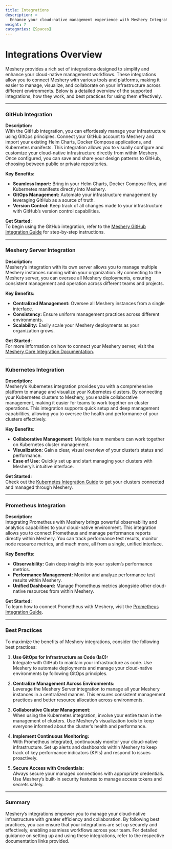 ```yaml
---
title: Integrations
description: >
  Enhance your cloud-native management experience with Meshery Integrations.
weight: 7
categories: [Spaces]
---
```


# Integrations Overview

Meshery provides a rich set of integrations designed to simplify and enhance your cloud-native management workflows. These integrations allow you to connect Meshery with various tools and platforms, making it easier to manage, visualize, and collaborate on your infrastructure across different environments. Below is a detailed overview of the supported integrations, how they work, and best practices for using them effectively.

---

### GitHub Integration

**Description:**  
With the GitHub integration, you can effortlessly manage your infrastructure using GitOps principles. Connect your GitHub account to Meshery and import your existing Helm Charts, Docker Compose applications, and Kubernetes manifests. This integration allows you to visually configure and customize your cloud-native infrastructure directly from within Meshery. Once configured, you can save and share your design patterns to GitHub, choosing between public or private repositories.

**Key Benefits:**
- **Seamless Import:** Bring in your Helm Charts, Docker Compose files, and Kubernetes manifests directly into Meshery.
- **GitOps Management:** Automate your infrastructure management by leveraging GitHub as a source of truth.
- **Version Control:** Keep track of all changes made to your infrastructure with GitHub’s version control capabilities.

**Get Started:**  
To begin using the GitHub integration, refer to the [Meshery GitHub Integration Guide](https://docs.meshery.io/extensibility/integrations/github) for step-by-step instructions.

---

### Meshery Server Integration

**Description:**  
Meshery’s integration with its own server allows you to manage multiple Meshery instances running within your organization. By connecting to the Meshery server, you can oversee all Meshery deployments, ensuring consistent management and operation across different teams and projects.

**Key Benefits:**
- **Centralized Management:** Oversee all Meshery instances from a single interface.
- **Consistency:** Ensure uniform management practices across different environments.
- **Scalability:** Easily scale your Meshery deployments as your organization grows.

**Get Started:**  
For more information on how to connect your Meshery server, visit the [Meshery Core Integration Documentation](https://docs.meshery.io/extensibility/integrations/meshery-core).

---

### Kubernetes Integration

**Description:**  
Meshery’s Kubernetes integration provides you with a comprehensive platform to manage and visualize your Kubernetes clusters. By connecting your Kubernetes clusters to Meshery, you enable collaborative management, making it easier for teams to work together on cluster operations. This integration supports quick setup and deep management capabilities, allowing you to oversee the health and performance of your clusters effectively.

**Key Benefits:**
- **Collaborative Management:** Multiple team members can work together on Kubernetes cluster management.
- **Visualization:** Gain a clear, visual overview of your cluster’s status and performance.
- **Ease of Use:** Quickly set up and start managing your clusters with Meshery’s intuitive interface.

**Get Started:**  
Check out the [Kubernetes Integration Guide](https://docs.meshery.io/extensibility/integrations/kubernetes) to get your clusters connected and managed through Meshery.

---

### Prometheus Integration

**Description:**  
Integrating Prometheus with Meshery brings powerful observability and analytics capabilities to your cloud-native environment. This integration allows you to connect Prometheus and manage performance reports directly within Meshery. You can track performance test results, monitor node resource metrics, and much more, all from a single, unified interface.

**Key Benefits:**
- **Observability:** Gain deep insights into your system’s performance metrics.
- **Performance Management:** Monitor and analyze performance test results within Meshery.
- **Unified Dashboard:** Manage Prometheus metrics alongside other cloud-native resources from within Meshery.

**Get Started:**  
To learn how to connect Prometheus with Meshery, visit the [Prometheus Integration Guide](https://docs.meshery.io/extensibility/integrations/prometheus).

---

### Best Practices

To maximize the benefits of Meshery integrations, consider the following best practices:

1. **Use GitOps for Infrastructure as Code (IaC):**  
   Integrate with GitHub to maintain your infrastructure as code. Use Meshery to automate deployments and manage your cloud-native environments by following GitOps principles.

2. **Centralize Management Across Environments:**  
   Leverage the Meshery Server integration to manage all your Meshery instances in a centralized manner. This ensures consistent management practices and better resource allocation across environments.

3. **Collaborative Cluster Management:**  
   When using the Kubernetes integration, involve your entire team in the management of clusters. Use Meshery’s visualization tools to keep everyone informed about the cluster’s health and performance.

4. **Implement Continuous Monitoring:**  
   With Prometheus integrated, continuously monitor your cloud-native infrastructure. Set up alerts and dashboards within Meshery to keep track of key performance indicators (KPIs) and respond to issues proactively.

5. **Secure Access with Credentials:**  
   Always secure your managed connections with appropriate credentials. Use Meshery’s built-in security features to manage access tokens and secrets safely.

---

### Summary

Meshery’s integrations empower you to manage your cloud-native infrastructure with greater efficiency and collaboration. By following best practices, you can ensure that your integrations are set up securely and effectively, enabling seamless workflows across your team. For detailed guidance on setting up and using these integrations, refer to the respective documentation links provided.
